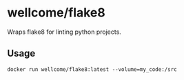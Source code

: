 # wellcome/flake8

Wraps flake8 for linting python projects.

## Usage

```
docker run wellcome/flake8:latest --volume=my_code:/src
```
